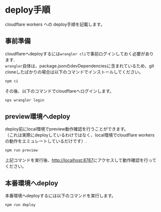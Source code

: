 # deploy手順

cloudflare workers への deploy手順を記載します。

## 事前準備

cloudflareへdeployするには`wrangler cli`で事前ログインしておく必要があります.  
`wrangler`自体は、package.jsonのdevDependenciesに含まれているため、git cloneしたばかりの場合は以下のコマンドでインストールしてください。

```bash
npm ci
```

その後、以下のコマンドでcloudflareへログインします。

```bash
npx wrangler login
```

## preview環境へdeploy

deploy前にlocal環境でpreview動作確認を行うことができます。  
（これは実際にdeployしているわけではなく、local環境でcloudflare workersの動作をエミュレートしているだけです）. 

```bash
npm run preview
```

上記コマンドを実行後、[http://localhost:8787](http://localhost:8787)にアクセスして動作確認を行ってください。

## 本番環境へdeploy

本番環境へdeployするには以下のコマンドを実行します。

```bash
npm run deploy
```
